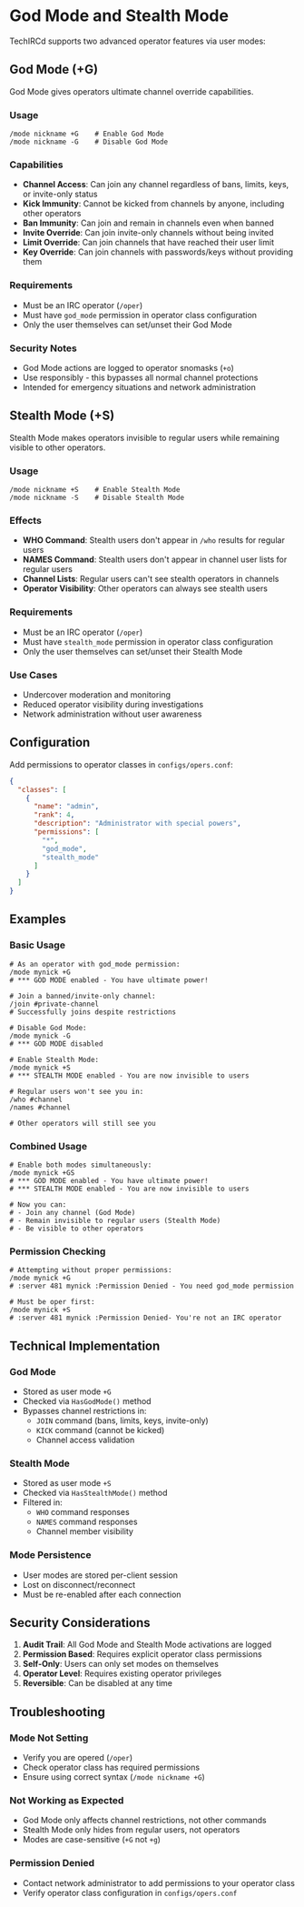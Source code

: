 # God Mode and Stealth Mode

TechIRCd supports two advanced operator features via user modes:

## God Mode (+G)

God Mode gives operators ultimate channel override capabilities.

### Usage
```
/mode nickname +G    # Enable God Mode
/mode nickname -G    # Disable God Mode
```

### Capabilities
- **Channel Access**: Can join any channel regardless of bans, limits, keys, or invite-only status
- **Kick Immunity**: Cannot be kicked from channels by anyone, including other operators
- **Ban Immunity**: Can join and remain in channels even when banned
- **Invite Override**: Can join invite-only channels without being invited
- **Limit Override**: Can join channels that have reached their user limit
- **Key Override**: Can join channels with passwords/keys without providing them

### Requirements
- Must be an IRC operator (`/oper`)
- Must have `god_mode` permission in operator class configuration
- Only the user themselves can set/unset their God Mode

### Security Notes
- God Mode actions are logged to operator snomasks (`+o`)
- Use responsibly - this bypasses all normal channel protections
- Intended for emergency situations and network administration

## Stealth Mode (+S)

Stealth Mode makes operators invisible to regular users while remaining visible to other operators.

### Usage
```
/mode nickname +S    # Enable Stealth Mode
/mode nickname -S    # Disable Stealth Mode
```

### Effects
- **WHO Command**: Stealth users don't appear in `/who` results for regular users
- **NAMES Command**: Stealth users don't appear in channel user lists for regular users
- **Channel Lists**: Regular users can't see stealth operators in channels
- **Operator Visibility**: Other operators can always see stealth users

### Requirements
- Must be an IRC operator (`/oper`)
- Must have `stealth_mode` permission in operator class configuration
- Only the user themselves can set/unset their Stealth Mode

### Use Cases
- Undercover moderation and monitoring
- Reduced operator visibility during investigations
- Network administration without user awareness

## Configuration

Add permissions to operator classes in `configs/opers.conf`:

```json
{
  "classes": [
    {
      "name": "admin",
      "rank": 4,
      "description": "Administrator with special powers",
      "permissions": [
        "*",
        "god_mode",
        "stealth_mode"
      ]
    }
  ]
}
```

## Examples

### Basic Usage
```
# As an operator with god_mode permission:
/mode mynick +G
# *** GOD MODE enabled - You have ultimate power!

# Join a banned/invite-only channel:
/join #private-channel
# Successfully joins despite restrictions

# Disable God Mode:
/mode mynick -G
# *** GOD MODE disabled

# Enable Stealth Mode:
/mode mynick +S
# *** STEALTH MODE enabled - You are now invisible to users

# Regular users won't see you in:
/who #channel
/names #channel

# Other operators will still see you
```

### Combined Usage
```
# Enable both modes simultaneously:
/mode mynick +GS
# *** GOD MODE enabled - You have ultimate power!
# *** STEALTH MODE enabled - You are now invisible to users

# Now you can:
# - Join any channel (God Mode)
# - Remain invisible to regular users (Stealth Mode)
# - Be visible to other operators
```

### Permission Checking
```
# Attempting without proper permissions:
/mode mynick +G
# :server 481 mynick :Permission Denied - You need god_mode permission

# Must be oper first:
/mode mynick +S
# :server 481 mynick :Permission Denied- You're not an IRC operator
```

## Technical Implementation

### God Mode
- Stored as user mode `+G`
- Checked via `HasGodMode()` method
- Bypasses channel restrictions in:
  - `JOIN` command (bans, limits, keys, invite-only)
  - `KICK` command (cannot be kicked)
  - Channel access validation

### Stealth Mode
- Stored as user mode `+S`
- Checked via `HasStealthMode()` method
- Filtered in:
  - `WHO` command responses
  - `NAMES` command responses
  - Channel member visibility

### Mode Persistence
- User modes are stored per-client session
- Lost on disconnect/reconnect
- Must be re-enabled after each connection

## Security Considerations

1. **Audit Trail**: All God Mode and Stealth Mode activations are logged
2. **Permission Based**: Requires explicit operator class permissions
3. **Self-Only**: Users can only set modes on themselves
4. **Operator Level**: Requires existing operator privileges
5. **Reversible**: Can be disabled at any time

## Troubleshooting

### Mode Not Setting
- Verify you are opered (`/oper`)
- Check operator class has required permissions
- Ensure using correct syntax (`/mode nickname +G`)

### Not Working as Expected
- God Mode only affects channel restrictions, not other commands
- Stealth Mode only hides from regular users, not operators
- Modes are case-sensitive (`+G` not `+g`)

### Permission Denied
- Contact network administrator to add permissions to your operator class
- Verify operator class configuration in `configs/opers.conf`

